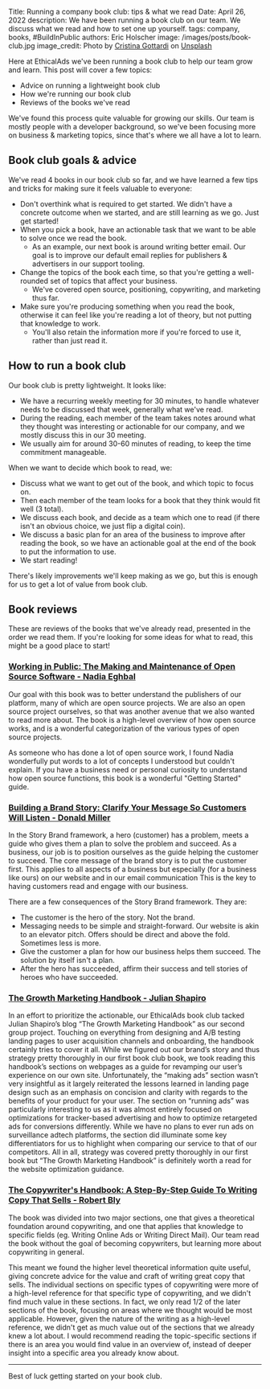 Title: Running a company book club: tips & what we read
Date: April 26, 2022
description: We have been running a book club on our team. We discuss what we read and how to set one up yourself.
tags: company, books, #BuildInPublic
authors: Eric Holscher
image: /images/posts/book-club.jpg
image_credit: <span>Photo by <a href="https://unsplash.com/@cristina_gottardi?utm_source=unsplash&utm_medium=referral&utm_content=creditCopyText">Cristina Gottardi</a> on <a href="https://unsplash.com/s/photos/books?utm_source=unsplash&utm_medium=referral&utm_content=creditCopyText">Unsplash</a> </span>

Here at EthicalAds we've been running a book club to help our team grow and learn.
This post will cover a few topics:

* Advice on running a lightweight book club
* How we're running our book club
* Reviews of the books we've read

We've found this process quite valuable for growing our skills.
Our team is mostly people with a developer background,
so we've been focusing more on business & marketing topics,
since that's where we all have a lot to learn.

## Book club goals & advice

We've read 4 books in our book club so far,
and we have learned a few tips and tricks for making sure it feels valuable to everyone:

* Don't overthink what is required to get started. We didn't have a concrete outcome when we started, and are still learning as we go. Just get started!
* When you pick a book, have an actionable task that we want to be able to solve once we read the book.
    - As an example, our next book is around writing better email. Our goal is to improve our default email replies for publishers & advertisers in our support tooling.  
* Change the topics of the book each time, so that you're getting a well-rounded set of topics that affect your business.
    - We've covered open source, positioning, copywriting, and marketing thus far.
* Make sure you're producing something when you read the book, otherwise it can feel like you're reading a lot of theory, but not putting that knowledge to work.
    - You'll also retain the information more if you're forced to use it, rather than just read it.

## How to run a book club

Our book club is pretty lightweight.
It looks like:

* We have a recurring weekly meeting for 30 minutes, to handle whatever needs to be discussed that week, generally what we've read.
* During the reading, each member of the team takes notes around what they thought was interesting or actionable for our company, and we mostly discuss this in our 30 meeting.
* We usually aim for around 30-60 minutes of reading, to keep the time commitment manageable.

When we want to decide which book to read, we:

* Discuss what we want to get out of the book, and which topic to focus on.
* Then each member of the team looks for a book that they think would fit well (3 total).
* We discuss each book, and decide as a team which one to read (if there isn't an obvious choice, we just flip a digital coin).
* We discuss a basic plan for an area of the business to improve after reading the book, so we have an actionable goal at the end of the book to put the information to use.
* We start reading!

There's likely improvements we'll keep making as we go,
but this is enough for us to get a lot of value from book club.

## Book reviews

These are reviews of the books that we've already read,
presented in the order we read them.
If you're looking for some ideas for what to read,
this might be a good place to start!

### [Working in Public: The Making and Maintenance of Open Source Software - Nadia Eghbal](https://press.stripe.com/working-in-public)

Our goal with this book was to better understand the publishers of our platform,
many of which are open source projects.
We are also an open source project ourselves,
so that was another avenue that we also wanted to read more about.
The book is a high-level overview of how open source works,
and is a wonderful categorization of the various types of open source projects.

As someone who has done a lot of open source work,
I found Nadia wonderfully put words to a lot of concepts I understood but couldn't explain.
If you have a business need or personal curiosity to understand how open source functions,
this book is a wonderful "Getting Started" guide.

### [Building a Brand Story: Clarify Your Message So Customers Will Listen - Donald Miller](https://buildingastorybrand.com/)

In the Story Brand framework, a hero (customer) has a problem, meets a guide
who gives them a plan to solve the problem and succeed.
As a business, our job is to position ourselves as the guide
helping the customer to succeed.
The core message of the brand story is to put the customer first.
This applies to all aspects of a business but especially (for a business like ours)
on our website and in our email communication
This is the key to having customers read and engage with our business.

There are a few consequences of the Story Brand framework. They are:

* The customer is the hero of the story. Not the brand.
* Messaging needs to be simple and straight-forward. Our website is akin to an elevator pitch. Offers should be direct and above the fold. Sometimes less is more.
* Give the customer a plan for how our business helps them succeed. The solution by itself isn't a plan.
* After the hero has succeeded, affirm their success and tell stories of heroes who have succeeded.

### [The Growth Marketing Handbook - Julian Shapiro](https://www.julian.com/guide/growth/intro)

In an effort to prioritize the actionable, our EthicalAds book club tacked Julian Shapiro’s blog “The Growth Marketing Handbook” as our second group project. Touching on everything from designing and A/B testing landing pages to user acquisition channels and onboarding, the handbook certainly tries to cover it all. While we figured out our brand’s story and thus strategy pretty thoroughly in our first book club book, we took reading this handbook’s sections on webpages as a guide for revamping our user’s experience on our own site. Unfortunately, the “making ads” section wasn’t very insightful as it largely reiterated the lessons learned in landing page design such as an emphasis on concision and clarity with regards to the benefits of your product for your user. The section on “running ads” was particularly interesting to us as it was almost entirely focused on optimizations for tracker-based advertising and how to optimize retargeted ads for conversions differently. While we have no plans to ever run ads on surveillance adtech platforms, the section did illuminate some key differentiators for us to highlight when comparing our service to that of our competitors. All in all, strategy was covered pretty thoroughly in our first book but “The Growth Marketing Handbook” is definitely worth a read for the website optimization guidance.

### [The Copywriter's Handbook: A Step-By-Step Guide To Writing Copy That Sells - Robert Bly](https://us.macmillan.com/books/9781250238016/thecopywritershandbook)

The book was divided into two major sections, one that gives a theoretical foundation around copywriting, and one that applies that knowledge to specific fields (eg. Writing Online Ads or Writing Direct Mail). Our team read the book without the goal of becoming copywriters, but learning more about copywriting in general.

This meant we found the higher level theoretical information quite useful, giving concrete advice for the value and craft of writing great copy that sells. The individual sections on specific types of copywriting were more of a high-level reference for that specific type of copywriting, and we didn't find much value in these sections. In fact, we only read 1/2 of the later sections of the book, focusing on areas where we thought would be most applicable. However, given the nature of the writing as a high-level reference, we didn't get as much value out of the sections that we already knew a lot about. I would recommend reading the topic-specific sections if there is an area you would find value in an overview of, instead of deeper insight into a specific area you already know about.

---

Best of luck getting started on your book club.
